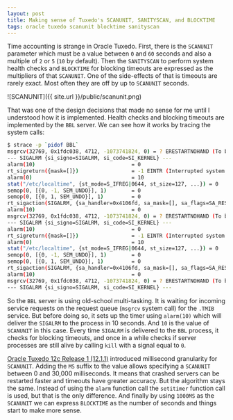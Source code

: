 ```yaml
---
layout: post
title: Making sense of Tuxedo's SCANUNIT, SANITYSCAN, and BLOCKTIME
tags: oracle tuxedo scanunit blocktime sanityscan
---
```


Time accounting is strange in Oracle Tuxedo. First, there is the `SCANUNIT` parameter which must be a value between `0` and `60` seconds and also a multiple of `2` or `5` (`10` by default). Then the `SANITYSCAN` to perform system health checks and `BLOCKTIME` for blocking timeouts are expressed as the multipliers of that `SCANUNIT`. One of the side-effects of that is timeouts are rarely exact. Most often they are off by up to `SCANUNIT` seconds.

![SCANUNIT]({{ site.url }}/public/scanunit.png)

That was one of the design decisions that made no sense for me until I understood how it is implemented. Health checks and blocking timeouts are implemented by the `BBL` server. We can see how it works by tracing the system calls:

```bash
$ strace -p `pidof BBL`
msgrcv(32769, 0x1fdc038, 4712, -1073741824, 0) = ? ERESTARTNOHAND (To be restarted if no handler)
--- SIGALRM {si_signo=SIGALRM, si_code=SI_KERNEL} ---
alarm(10)                               = 0
rt_sigreturn({mask=[]})                 = -1 EINTR (Interrupted system call)
alarm(0)                                = 10
stat("/etc/localtime", {st_mode=S_IFREG|0644, st_size=127, ...}) = 0
semop(0, [{0, -1, SEM_UNDO}], 1)        = 0
semop(0, [{0, 1, SEM_UNDO}], 1)         = 0
rt_sigaction(SIGALRM, {sa_handler=0x4106fd, sa_mask=[], sa_flags=SA_RESTORER, sa_restorer=0x7f5d921ecb30}, NULL, 8) = 0
alarm(10)                               = 0
msgrcv(32769, 0x1fdc038, 4712, -1073741824, 0) = ? ERESTARTNOHAND (To be restarted if no handler)
--- SIGALRM {si_signo=SIGALRM, si_code=SI_KERNEL} ---
alarm(10)                               = 0
rt_sigreturn({mask=[]})                 = -1 EINTR (Interrupted system call)
alarm(0)                                = 10
stat("/etc/localtime", {st_mode=S_IFREG|0644, st_size=127, ...}) = 0
semop(0, [{0, -1, SEM_UNDO}], 1)        = 0
semop(0, [{0, 1, SEM_UNDO}], 1)         = 0
rt_sigaction(SIGALRM, {sa_handler=0x4106fd, sa_mask=[], sa_flags=SA_RESTORER, sa_restorer=0x7f5d921ecb30}, NULL, 8) = 0
alarm(10)                               = 0
msgrcv(32769, 0x1fdc038, 4712, -1073741824, 0) = ? ERESTARTNOHAND (To be restarted if no handler)
--- SIGALRM {si_signo=SIGALRM, si_code=SI_KERNEL} ---
```

So the `BBL` server is using old-school multi-tasking. It is waiting for incoming service requests on the request queue (`msgrcv` system call) for the `.TMIB` service. But before doing so, it sets up the timer using `alarm(10)` which will deliver the `SIGALRM` to the process in 10 seconds. And `10` is the value of `SCANUNIT` in this case. Every time `SIGALRM` is delivered to the `BBL` process, it checks for blocking timeouts, and once in a while checks if server processes are still alive by calling `kill` with a signal equal to `0`.


[Oracle Tuxedo 12c Release 1 (12.1.1)](https://docs.oracle.com/cd/E35855_01/tuxedo/docs12c/relnotes/relnotes.html) introduced millisecond granularity for `SCANUNIT`. Adding the `MS` suffix to the value allows specifying a `SCANUNIT` between 0 and 30,000 milliseconds. It means that crashed servers can be restarted faster and timeouts have greater accuracy. But the algorithm stays the same. Instead of using the `alarm` function call the `setitimer` function call is used, but that is the only difference. And finally by using `1000MS` as the `SCANUNIT` we can express `BLOCKTIME` as the number of seconds and things start to make more sense.
